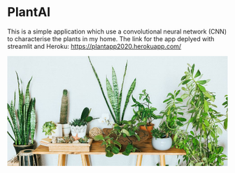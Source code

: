 # PlantAI
This is a simple application which use a convolutional neural network (CNN) to characterise the plants in my home.
The link for the app deplyed with streamlit and Heroku:
https://plantapp2020.herokuapp.com/
<p align="center">
  <img src="plants.jpg">
</p>

